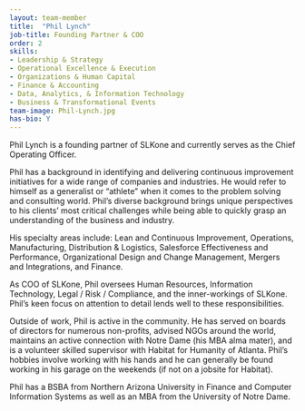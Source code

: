```yaml
---
layout: team-member
title:  "Phil Lynch"
job-title: Founding Partner & COO
order: 2
skills:
- Leadership & Strategy
- Operational Excellence & Execution
- Organizations & Human Capital
- Finance & Accounting
- Data, Analytics, & Information Technology
- Business & Transformational Events
team-image: Phil-Lynch.jpg
has-bio: Y
---
```

Phil Lynch is a founding partner of SLKone and currently serves as the Chief Operating Officer.  

Phil has a background in identifying and delivering continuous improvement initiatives for a wide range of companies and industries. He would refer to himself as a generalist or “athlete” when it comes to the problem solving and consulting world. Phil’s diverse background brings unique perspectives to his clients’ most critical challenges while being able to quickly grasp an understanding of the business and industry. 

His specialty areas include: Lean and Continuous Improvement, Operations, Manufacturing, Distribution & Logistics, Salesforce Effectiveness and Performance, Organizational Design and Change Management, Mergers and Integrations, and Finance. 

As COO of SLKone, Phil oversees Human Resources, Information Technology, Legal / Risk / Compliance, and the inner-workings of SLKone. Phil’s keen focus on attention to detail lends well to these responsibilities. 

Outside of work, Phil is active in the community. He has served on boards of directors for numerous non-profits, advised NGOs around the world, maintains an active connection with Notre Dame (his MBA alma mater), and is a volunteer skilled supervisor with Habitat for Humanity of Atlanta. Phil’s hobbies involve working with his hands and he can generally be found working in his garage on the weekends (if not on a jobsite for Habitat). 

Phil has a BSBA from Northern Arizona University in Finance and Computer Information Systems as well as an MBA from the University of Notre Dame.
